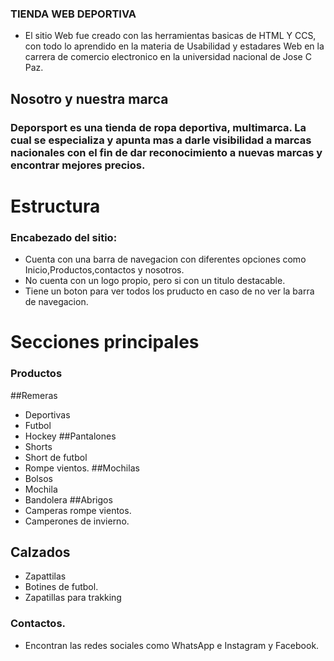 ### TIENDA WEB DEPORTIVA
- El sitio Web fue creado con las herramientas basicas de HTML Y CCS, con todo lo aprendido en  la materia de Usabilidad y estadares Web en la carrera de comercio electronico en la universidad nacional de Jose C Paz.
## Nosotro y nuestra marca
### Deporsport es una tienda de ropa deportiva, multimarca. La cual se especializa y apunta mas a darle visibilidad a marcas nacionales con el fin de dar reconocimiento a nuevas marcas y encontrar mejores precios.


# Estructura
### Encabezado del sitio:
- Cuenta con una barra de navegacion con diferentes opciones como Inicio,Productos,contactos y nosotros.
- No cuenta con un logo propio, pero si con un titulo destacable.
- Tiene un boton para ver todos los pruducto en caso de no ver la barra de navegacion.

# Secciones principales
### Productos
##Remeras 
- Deportivas
- Futbol
- Hockey
##Pantalones
- Shorts
-  Short de futbol
- Rompe vientos.
##Mochilas
- Bolsos
- Mochila
- Bandolera
##Abrigos
- Camperas rompe vientos.
- Camperones de invierno.
## Calzados
- Zapattilas
- Botines de futbol.
- Zapatillas para trakking

### Contactos.
- Encontran las redes sociales como WhatsApp e Instagram y Facebook.
